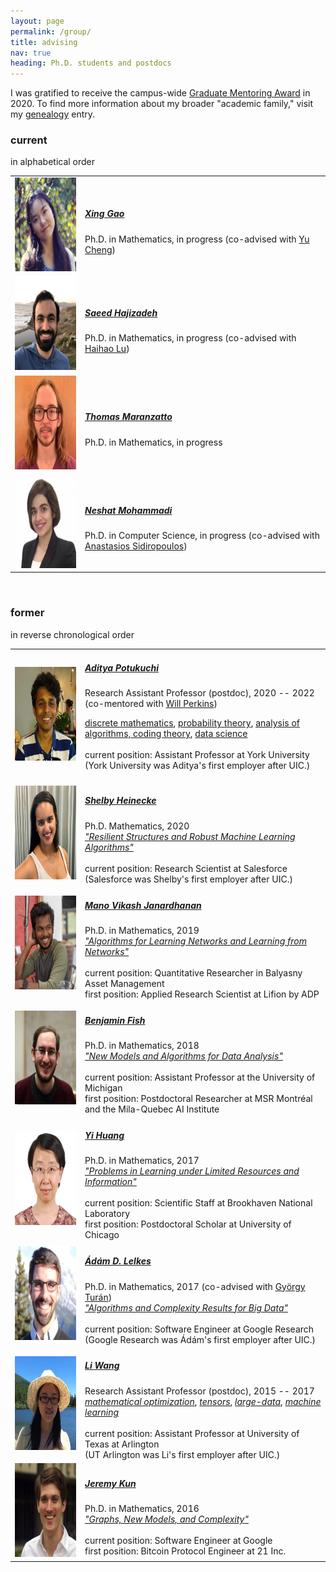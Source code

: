 ```yaml
---
layout: page
permalink: /group/
title: advising
nav: true
heading: Ph.D. students and postdocs
---
```


I was gratified to receive the campus-wide <a href="https://grad.uic.edu/faculty-staff-resources/other-resources/graduate-mentoring-awards/">Graduate Mentoring Award</a> in 2020.
To find more information about my broader "academic family," visit my <a href="https://www.mathgenealogy.org/id.php?id=140632">genealogy</a> entry.

<h3>current</h3>
in alphabetical order

<table cellpadding="8" width="100%">

<tr>
<td width="20%">
<img src="/assets/img/xing.jpg" height="150px" width="150px">
</td>
<td width="70%">
<h5><a href="https://xgao53.people.uic.edu/"><b>Xing Gao</b></a></h5>
Ph.D. in Mathematics, in progress (co-advised with <a href="https://homepages.math.uic.edu/~yucheng/">Yu Cheng</a>)
</td>
</tr>

<tr>
<td>
<img src="/assets/img/saeid.jpg" height="150px" width="150px">
</td>
<td>
<h5><a href="https://saeedhajizadeh.github.io/"><b>Saeed Hajizadeh</b></a></h5>
Ph.D. in Mathematics, in progress (co-advised with <a href="https://faculty.chicagobooth.edu/haihao-lu">Haihao Lu</a>)
</td>
</tr>

<tr>
<td>
<img src="/assets/img/jake.jpg" height="150px" width="150px">
</td>
<td>
<h5><a href="https://tmaran2.people.uic.edu/"><b>Thomas Maranzatto</b></a></h5>
Ph.D. in Mathematics, in progress
</td>
</tr>

<tr>
<td>
<img src="/assets/img/neshat.jpg" height="150px" width="150px">
</td>
<td>
<h5><a href="https://nmoham24.people.uic.edu/"><b>Neshat Mohammadi</b></a></h5> 
Ph.D. in Computer Science, in progress (co-advised with <a href="https://sidiropo.people.uic.edu/">Anastasios Sidiropoulos</a>)
</td>
</tr>

</table>


<br>

<h3>former</h3>
in reverse chronological order

<table cellpadding="8" width="100%">


<tr>
<td width="20%">
<img src="/assets/img/aditya.jpg" height="150px" width="150px">
</td>
<td>
<h5><a href="https://www.adityapotukuchi.com/home/"><b>Aditya Potukuchi</b></a></h5>
Research Assistant Professor (postdoc), 2020 -- 2022 (co-mentored with <a href="http://willperkins.org/">Will Perkins</a>)<br>

<a href="https://en.wikipedia.org/wiki/Discrete_mathematics">discrete mathematics</a>, <a href="https://en.wikipedia.org/wiki/Probability_theory">probability theory</a>, <a href="https://en.wikipedia.org/wiki/Analysis_of_algorithms">analysis of algorithms, <a href="https://en.wikipedia.org/wiki/Coding_theory">coding theory</a>, <a href="https://en.wikipedia.org/wiki/Data_science">data science</a><br><br>
current position: Assistant Professor at York University<br>
(York University was Aditya's first employer after UIC.)
</td>
</tr>

<tr>
<td>
<img src="/assets/img/shelby.jpg" height="150px" width="150px">
</td>
<td width="70%">
<h5><a href="https://shelbyh.ai/"><b>Shelby Heinecke</b></a></h5>
Ph.D. Mathematics, 2020<br>
<a href="/assets/pdf/Heinecke20_phd.pdf"><i>"Resilient Structures and Robust Machine Learning Algorithms"</i></a><br><br>
current position: Research Scientist at Salesforce<br>(Salesforce was Shelby's first employer after UIC.)
</td>
</tr>


<tr>
<td>
<img src="/assets/img/mano.jpg" height="150px" width="150px">
</td>
<td>
<h5><a href="https://www.manovikash.com/"><b>Mano Vikash Janardhanan</b></a></h5>
Ph.D. in Mathematics, 2019<br>
<a href="/assets/pdf/Janardhanan19_phd.pdf"><i>"Algorithms for Learning Networks and Learning from Networks"</i></a><br><br>
current position: Quantitative Researcher in Balyasny Asset Management<br>
first position: Applied Research Scientist at Lifion by ADP
</td>
</tr>

<tr>
<td>
<img src="/assets/img/ben.jpg" height="150px" width="150px">
</td>
<td>
<h5><a href="https://ben.fish/"><b>Benjamin Fish</b></a></h5>
Ph.D. in Mathematics, 2018<br>
<a href="/assets/pdf/Fish18_phd.pdf"><i>"New Models and Algorithms for Data Analysis"</i></a><br><br>
current position: Assistant Professor at the University of Michigan<br>
first position: Postdoctoral Researcher at MSR Montréal and the Mila-Quebec AI Institute
</td>
</tr>

<tr>
<td>
<img src="/assets/img/yi.jpg" height="150px" width="150px">
</td>
<td>
<h5><a href="https://www.bnl.gov/staff/yhuang2"><b>Yi Huang</b></a></h5>
Ph.D. in Mathematics, 2017<br>
<a href="/assets/pdf/Huang17_phd.pdf"><i>"Problems in Learning under Limited Resources and Information"</i></a><br><br>
current position: Scientific Staff at Brookhaven National Laboratory<br>
first position: Postdoctoral Scholar at University of Chicago
</td>
</tr>


<tr>
<td>
<img src="/assets/img/adam.jpg" height="150px" width="150px">
</td>
<td>
<h5><a href="http://homepages.math.uic.edu/~alelkes/"><b>Ádám D. Lelkes</b></a></h5>
Ph.D. in Mathematics, 2017 (co-advised with <a href="http://homepages.math.uic.edu/~gyt/">György Turán</a>)<br>
<a href="/assets/pdf/Lelkes17_phd.pdf"><i>"Algorithms and Complexity Results for Big Data"</i></a><br><br>
current position: Software Engineer at Google Research<br>
(Google Research was Ádám's first employer after UIC.)
</td>
</tr>

<tr>
<td>
<img src="/assets/img/li.jpg" height="150px" width="150px">
</td>
<td>
<h5><a href="https://blog.uta.edu/wangl3/"><b>Li Wang</b></a></h5>
Research Assistant Professor (postdoc), 2015 -- 2017 <br>
<a href="https://en.wikipedia.org/wiki/Mathematical_optimization"><i>mathematical optimization</i></a>, <a href="https://en.wikipedia.org/wiki/Tensor"><i>tensors</i></a>, <i><a href="https://en.wikipedia.org/wiki/Big_data">large-data</a></i>, <i><a href="https://en.wikipedia.org/wiki/Machine_learning">machine learning</a></i><br><br>
current position: Assistant Professor at University of Texas at Arlington<br>
(UT Arlington was Li's first employer after UIC.)
</td>
</tr>


<tr>
<td>
<img src="/assets/img/jeremy.jpg" height="150px" width="150px">
</td>
<td>
<h5><a href="https://jeremykun.com/"><b>Jeremy Kun</b></a></h5>
Ph.D. in Mathematics, 2016<br>
<a href="/assets/pdf/Kun16_phd.pdf"><i>"Graphs, New Models, and Complexity"</i></a><br><br>
current position:  Software Engineer at Google<br>
first position: Bitcoin Protocol Engineer at 21 Inc.
</td>
</tr>
</table>
